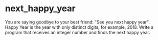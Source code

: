 # next_happy_year

You are saying goodbye to your best friend: "See you next happy year". Happy Year is the year with only distinct digits,
for example, 2018. Write a program that receives an integer number and finds the next happy year.

